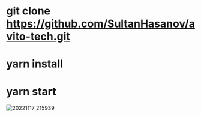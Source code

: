 # git clone https://github.com/SultanHasanov/avito-tech.git
# yarn install
# yarn start

![20221117_215939](https://user-images.githubusercontent.com/105391964/202535115-082b32dc-038d-44e7-871b-07346b634af1.gif)

